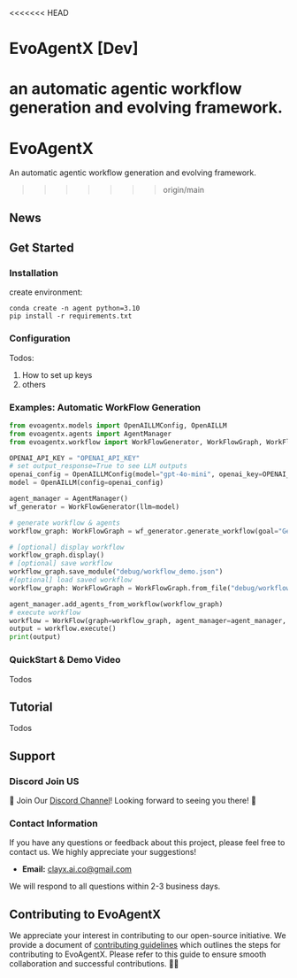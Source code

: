 
<<<<<<< HEAD
# EvoAgentX [Dev]
an automatic agentic workflow generation and evolving framework. 
=======
# EvoAgentX 
An automatic agentic workflow generation and evolving framework. 
>>>>>>> origin/main

## News

## Get Started

### Installation
create environment: 
```
conda create -n agent python=3.10 
pip install -r requirements.txt 
```
### Configuration
Todos:
1. How to set up keys
2. others

### Examples: Automatic WorkFlow Generation 
```python
from evoagentx.models import OpenAILLMConfig, OpenAILLM
from evoagentx.agents import AgentManager
from evoagentx.workflow import WorkFlowGenerator, WorkFlowGraph, WorkFlow

OPENAI_API_KEY = "OPENAI_API_KEY" 
# set output_response=True to see LLM outputs 
openai_config = OpenAILLMConfig(model="gpt-4o-mini", openai_key=OPENAI_API_KEY, stream=True, output_response=False)
model = OpenAILLM(config=openai_config)

agent_manager = AgentManager()
wf_generator = WorkFlowGenerator(llm=model)

# generate workflow & agents
workflow_graph: WorkFlowGraph = wf_generator.generate_workflow(goal="Generate a python code for greedy snake game")

# [optional] display workflow
workflow_graph.display()
# [optional] save workflow 
workflow_graph.save_module("debug/workflow_demo.json")
#[optional] load saved workflow 
workflow_graph: WorkFlowGraph = WorkFlowGraph.from_file("debug/workflow_demo.json")

agent_manager.add_agents_from_workflow(workflow_graph)
# execute workflow
workflow = WorkFlow(graph=workflow_graph, agent_manager=agent_manager, llm=model)
output = workflow.execute()
print(output)
```

### QuickStart & Demo Video
Todos

## Tutorial
Todos
## Support

### Discord Join US

📢 Join Our [Discord Channel](https://discord.gg/q5hBjHVz)! Looking forward to seeing you there! 🎉

### Contact Information

If you have any questions or feedback about this project, please feel free to contact us. We highly appreciate your suggestions!

- **Email:** clayx.ai.co@gmail.com

We will respond to all questions within 2-3 business days.

## Contributing to EvoAgentX
We appreciate your interest in contributing to our open-source initiative. We provide a document of [contributing guidelines](https://github.com/clayxai/EvoAgentX/blob/main/CONTRIBUTING.md) which outlines the steps for contributing to EvoAgentX. Please refer to this guide to ensure smooth collaboration and successful contributions. 🤝🚀
